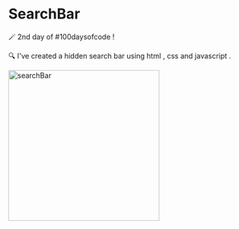 # SearchBar

🪄 2nd day of #100daysofcode !

🔍 I've created a hidden search bar using html , css and javascript .

<img width="300" alt="searchBar" src="https://user-images.githubusercontent.com/93414460/183227705-b59f3e8d-4485-436b-9041-08c22e16c72a.png">

##
